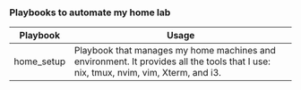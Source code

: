 
### Playbooks to automate my home lab

| Playbook      | Usage                                                                                                      |
|---------------|------------------------------------------------------------------------------------------------------------|
| home_setup  | Playbook that manages my home machines and environment. It provides all the tools that I use: nix, tmux, nvim, vim, Xterm, and i3. |
